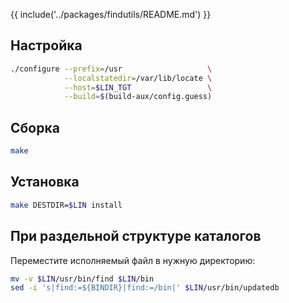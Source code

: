{{ include('../packages/findutils/README.md') }}

## Настройка

```bash
./configure --prefix=/usr                   \
            --localstatedir=/var/lib/locate \
            --host=$LIN_TGT                 \
            --build=$(build-aux/config.guess)
```

## Сборка

```bash
make
```

## Установка

```bash
make DESTDIR=$LIN install
```

## При раздельной структуре каталогов

Переместите исполняемый файл в нужную директорию:

```bash
mv -v $LIN/usr/bin/find $LIN/bin
sed -i 's|find:=${BINDIR}|find:=/bin|' $LIN/usr/bin/updatedb
```
